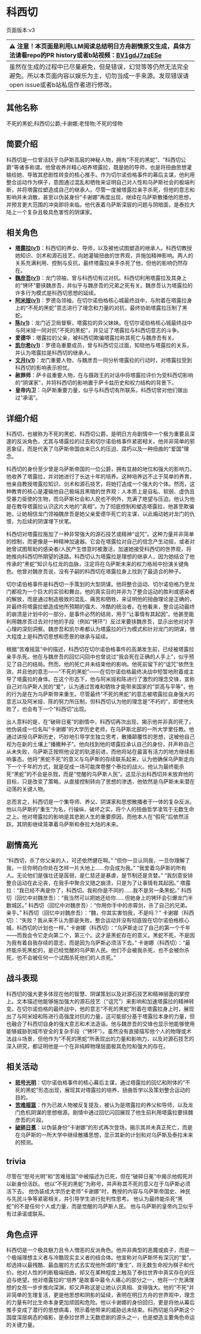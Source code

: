 # 科西切
页面版本:v3
 

| :warning: 注意！本页面是利用LLM阅读总结明日方舟剧情原文生成，具体方法请看repo的PR history或者b站视频：[BV1gdJ7zqESe](https://www.bilibili.com/video/BV1gdJ7zqESe/)         |
|:----------------------------|
| 虽然在生成的过程中已尽量避免，但是错误，幻觉等等仍然无法完全避免。所以本页面内容以娱乐为主，切勿当成一手来源。发现错误请open issue或者b站私信作者进行修改。|



## 其他名称
不死的黑蛇;科西切公爵;卡谢娜;老怪物;不死的怪物
## 简要介绍
科西切是一位曾活跃于乌萨斯高层的神秘人物，拥有“不死的黑蛇”、“科西切公爵”等诸多称谓。他曾收养并精心培养塔露拉，既是她的导师，也是将扭曲思想灌输给她、导致其悲剧性转变的核心推手。作为切尔诺伯格事件的幕后主谋，他利用整合运动作为棋子，意图通过混乱和牺牲来证明自己对人性和乌萨斯社会的极端判断，并将塔露拉塑造成自己的继承人。尽管一度被塔露拉亲手杀死，但他的意志和影响并未消散，甚至以伪装身份“卡谢娜”再度出现，继续在乌萨斯散播他的思想，并预言更大范围的冲突即将来临。他代表着乌萨斯深层的问题与阴暗面，是泰拉大陆上一个复杂且极具危害性的阴谋家。
## 相关角色
-   **[塔露拉](extended_char_ta_lu_la.md)([v1](../chars/extended_char_386da9.md))**：科西切的养女、导师，以及被他试图塑造的继承人。科西切教授她知识、剑术和源石技艺，向她灌输扭曲的世界观，并施加精神影响。两人的关系充满利用、控制与反抗，最终塔露拉亲手杀死了他，但他的影响仍然存在。
-   **[魏彦吾](extended_char_wei_yan_wu.md)([v1](../chars/extended_char_wei_yan_wu.md))**：龙门领袖，曾与科西切有过对抗。科西切利用塔露拉及其身上的“铐环”要挟魏彦吾，并似乎与魏彦吾的兄弟之死有关。魏彦吾认为塔露拉的许多行为模式是科西切思想的延续。
-   **[阿米娅](char_002_amiya.md)([v1](../chars/char_002_amiya.md))**：罗德岛领袖，在切尔诺伯格核心城最终战中，与附着在塔露拉身上的“不死的黑蛇”意志进行了理念和力量的对抗，最终协助塔露拉压制了黑蛇。
-   **[陈](char_010_chen.md)([v1](../chars/char_010_chen.md))**：龙门近卫局督察，塔露拉的异父妹妹。在切尔诺伯格核心城最终战中与阿米娅一同对抗“不死的黑蛇”，并见证了塔露拉与科西切意志的斗争。
-   **爱德华**：塔露拉的父亲，被科西切欺骗塔露拉称其死亡与魏彦吾有关。
-   **[凯尔希](char_003_kalts.md)([v1](../chars/char_003_kalts.md))**：罗德岛重要成员，曾与科西切见过面，知晓他与塔露拉的关系，并认为塔露拉是科西切的继承人。
-   **[文月](extended_char_wen_yue.md)([v1](../chars/extended_char_wen_yue.md))**：龙门重要人物，与魏彦吾一同分析塔露拉的行动时，对塔露拉受到科西切的影响表示担忧。
-   **赦罪师**：萨卡兹重要人物，在与摄政王的对话中将塔露拉评价为受科西切影响的“阴谋家”，并将科西切的影响置于萨卡兹历史和权力结构的背景下。
-   **皇帝内卫**：乌萨斯重要力量，似乎与科西切有所联系，科西切曾对他们做出过“承诺”。
## 详细介绍
科西切，也被称为不死的黑蛇、科西切公爵，是明日方舟剧情中一个极为重要且深邃的反派角色，尤其与塔露拉的过去和切尔诺伯格事件紧密相关。他并非简单的邪恶象征，而是代表了乌萨斯帝国由来已久的压迫、腐朽以及一种扭曲的“爱国”理念。

科西切的身份至少曾是乌萨斯帝国的一位公爵，拥有显赫的地位和强大的影响力。他收养了塔露拉，并对她进行了长达十年的培养。这种培养远不止于简单的养育，他亲自教授塔露拉知识、剑术和源石技艺，将她打造成一个强大的个体。然而，这种教育的核心是灌输他自己极端且黑暗的世界观：人本质上是自私、软弱、虚伪且受暴力驱使的生物，而乌萨斯社会和人民也不例外，充满了绝望与压迫。他认为他是在教导塔露拉认识这片大地的“真相”。为了彻底控制和塑造塔露拉，他甚至欺骗她，让她相信龙门领袖魏彦吾是她父亲爱德华死亡的主谋，以此煽动她对龙门的仇恨，为后续的阴谋埋下伏笔。

科西切对塔露拉施加了一种非常强大的源石技艺或精神“诅咒”。这种力量并非简单的控制，而更像是一种精神加速器。它会在塔露拉对自己的信念产生动摇，或者对她曾试图帮助的感染者/人民产生恨意时被激活，加速她接受科西切的世界观，将她推向科西切所期望的道路。科西切认为塔露拉是理想的继承人，因为她结合了他传承的“黑蛇”知识与红龙的血脉，注定将在乌萨斯未来的权力格局中扮演关键角色。他曾对魏彦吾说，没有子嗣的科西切在塔露拉身上找到了最适合的种子。

切尔诺伯格事件是科西切一手策划的大型阴谋。他将整合运动、切尔诺伯格乃至龙门都视为一个巨大的实验和舞台。他的真实目的并非为了整合运动的胜利或感染者的解放，而是通过制造极致的混乱、痛苦和牺牲，来证明他的扭曲理论是正确的，并最终将塔露拉塑造成他所预期的强大、冷酷的统治者。在他看来，整合运动最终的崩溃是计划中的一部分，是事件必然的结局，用于“让事情有其起因”。他甚至能利用魏彦吾过去对付他的手段（例如“铐环”）反过来要挟魏彦吾，显示出他对对手心理的深刻洞察。魏彦吾和凯尔希都认为塔露拉的行为模式和针对龙门的阴谋，很大程度上是科西切思想和愿景的继承与延续。

根据“苦难摇篮”中的描述，科西切在切尔诺伯格事件的高潮发生前，已经被塔露拉亲手杀死。他在与魏彦吾的回忆闪回中也曾说过“我会死在正确的人手上”，似乎预见了自己的结局。然而，他的死亡并未结束他的影响。他死前留下的“诅咒”依然生效，并且他的意志——“不死的黑蛇”——在切尔诺伯格最终决战中短暂地附着或主导了塔露拉的身体。在这个形态下，他与阿米娅和陈进行了激烈的理念交锋，宣称自己对乌萨斯人民的“爱”，认为通过苦难和牺牲才能带来国家的“崇高与平等”，他的行为是在为乌萨斯带来重生。尽管最终“不死的黑蛇”的意志被塔露拉自身强大的意志以及阿米娅、陈的努力所压制，但科西切认为他的理念是“不朽的”，即使他失败了，也会有下一个“科西切”出现。

出人意料的是，在“破碎日冕”的剧情中，科西切再次出现，揭示他并非真的死了。他伪装成一位名叫“卡谢娜”的大学历史老师，在乌萨斯北部的一所大学里任教。他通过讲授乌萨斯历史，巧妙地引导学生独立思考，散播颠覆性的思想，这被他自己视为在新的土壤上“播撒种子”。他向找到他的塔露拉承认自己的身份，并声称自己从未失败，乌萨斯正按照他设定的轨道前进，而他将站在最富有活力的地方继续影响事态。他将“黑蛇不死”的意义与乌萨斯的存续联系起来，认为他确保乌萨斯走向下一个千年的方式，就是促成一场可能席卷整个泰拉的战火。他认为最终能杀死“黑蛇”的不会是杀戮，而是“觉醒的乌萨斯人民”。这显示出科西切并未放弃他的目标，只是改变了策略，从直接控制转向了思想的渗透，他依然是乌萨斯未来潜在动荡的关键人物。

总而言之，科西切是一个集导师、养父、阴谋家和思想散播者于一体的复杂反派。他以乌萨斯的“重生”为名，行操纵、破坏之实，将个人的扭曲哲学凌驾于无数生命之上。他对塔露拉的影响是其悲剧人生的重要原因，而他本人在“假死”后依然活跃，其阴影继续笼罩着乌萨斯和泰拉大陆的未来。
## 剧情高光
“科西切，杀了你父亲的人，可还依然健在啊。”
“但你一旦认同我，一旦你理解了我，一旦你明白你处在怎样一片大地上......你会成为我。”
“我爱着乌萨斯的所有人。无论他们是强壮还是孱弱，是仁慈还是暴虐，是节制还是贪婪。”
“我刻意安排整合运动在此沦丧，在我手中聚合又随之崩溃，只是为了让事情有其起因。”
塔露拉：“我已经不再是你了，科西切。我和你是不同的......我不是另一条黑蛇。”
科西切（回忆中对魏彦吾）：“我当然可以把她还给你......但她身上的铐环会引爆龙门半数城区。”
科西切（回忆中对魏彦吾）：“你用你手中的赤霄剑，杀了自己的兄弟。亲手。”
科西切（回忆中对魏彦吾）：“魏，你其实害怕我，不是吗？”
卡谢娜（科西切）：“失败？我从来不认为那是失败。整合运动并没有彻底毁在切尔诺伯格核心城，科西切的计划也一样。”
卡谢娜（科西切）：“乌萨斯走过了自己的第一个千年——而我会令它走向第二个，第三个。这才是黑蛇存在的意义。黑蛇不死，不是因为我有着自我存续的意志，而是因为乌萨斯必须活下去。”
卡谢娜（科西切）：“最终能杀死黑蛇的，是已经觉醒的乌萨斯人民。他们不会被我杀死，也不会被你杀死，也不会被任何一个试图杀死他们的人杀死。”
## 战斗表现
科西切的强大更多体现在他的智慧、阴谋策划以及对源石技艺和精神层面的掌控上。文本描述他能够施加强大的源石技艺（“诅咒”）来影响和加速塔露拉的精神转变。在切尔诺伯格的最终战中，他的意志“不死的黑蛇”附着在塔露拉身上时，展现出了与阿米娅和陈进行高强度对抗的力量，这可能部分基于塔露拉本身的力量，但也融合了科西切自身的强大意志和术法造诣。他与魏彦吾的交锋也显示他能够使用能够威胁到城市安全的复杂手段（“铐环”）。虽然没有直接描写他个人的物理或术法战斗场景，但他作为“不死的黑蛇”所表现出的力量和影响力，以及对源石技艺的深入研究，都证明他是一个在非纯粹物理层面极其危险和强大的存在。
## 相关活动
-   **[怒号光明](../stories/main_8.md)**：切尔诺伯格事件的核心幕后主谋，通过塔露拉的回忆和附体的“不死的黑蛇”形态出现，展现其对塔露拉的培养、扭曲哲学以及策划整合运动的目的。
-   **[苦难摇篮](../stories/main_7.md)**：作为已故人物被反复提及，被认为是塔露拉的养父和导师，以及龙门危机阴谋的思想根源。剧情中通过回忆闪回展现了他生前利用塔露拉要挟魏彦吾的片段。
-   **[破碎日冕](../stories/main_10.md)**：以伪装身份“卡谢娜”的形式再次登场，揭示其并未真正死亡，而是在乌萨斯的一所大学中继续散播思想，显示其新的计划和对乌萨斯及泰拉未来的预测。
## trivia
尽管在“怒号光明”和“苦难摇篮”中被描述为已死，但在“破碎日冕”中揭示他假死并以新身份活跃。
他以“不死的黑蛇”为称号，并声称其不死的意义在于乌萨斯必须活下去。
他伪装成大学历史老师“卡谢娜”时，教授的内容与乌萨斯帝国史、神民与先民斗争等紧密相关，并引导学生进行批判性思考。
他认为最终能杀死“黑蛇”的不是任何个人或力量，而是觉醒的乌萨斯人民。
他与乌萨斯的皇帝内卫似乎有过承诺或联系。
## 角色点评
科西切是一个极具魅力且令人憎恶的反派角色。他并非典型的恶魔或疯子，而是一个极端理想主义者与冷酷现实主义者的结合体。他宣称对乌萨斯怀有深沉的“爱”，却选择以最残酷、最血腥的方式去实现他所谓的“重生”，将无数生命视为棋子和代价。他对人性的判断极端扭曲，却又在某种程度上触及了泰拉世界中真实存在的压迫与绝望。他对塔露拉的“培养”是故事中最令人痛心的部分之一，他将一个充满理想的女孩一步步推向深渊，却又声称这是让她认识真相、变得强大。他的“不死”并非简单的生理复活，更是他思想和阴影的延续，表明在明日方舟的世界观中，理念的力量有时比生命本身更加顽固和危险。他以卡谢娜的身份回归，更是将他从幕后推手变成了潜行的思想病毒，预示着他带来的威胁远未结束。科西切是乌萨斯这个国度深层病态的缩影，是泰拉世界上无数悲剧的源头之一，也是塑造主要角色命运的关键力量。